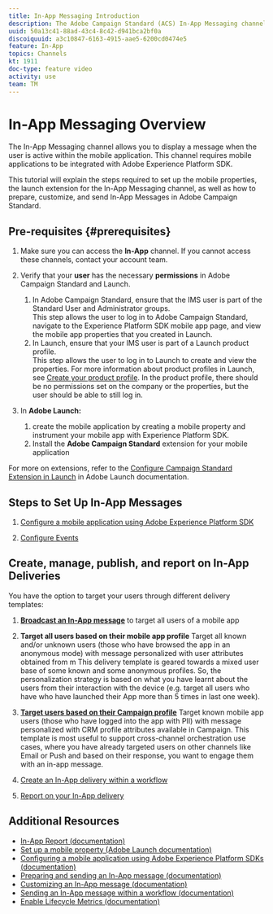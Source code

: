 ```yaml
---
title: In-App Messaging Introduction
description: The Adobe Campaign Standard (ACS) In-App Messaging channel allows you to present the user with contextually relevant In-App messages in response to a customer's real-time behavior within the mobile application.
uuid: 50a13c41-88ad-43c4-8c42-d941bca2bf0a
discoiquuid: a3c10847-6163-4915-aae5-6200cd0474e5
feature: In-App
topics: Channels
kt: 1911
doc-type: feature video
activity: use
team: TM
---
```


# In-App Messaging Overview

The In-App Messaging channel allows you to display a message when the user is active within the mobile application. This channel requires mobile applications to be integrated with Adobe Experience Platform SDK.

This tutorial will explain the steps required to set up the mobile properties, the launch extension for the In-App Messaging channel, as well as how to prepare, customize, and send In-App Messages in Adobe Campaign Standard.

## Pre-requisites {#prerequisites}

1. Make sure you can access the **In-App** channel. If you cannot access these channels, contact your account team.  
2. Verify that your **user** has the necessary **permissions** in Adobe Campaign Standard and Launch.

    1. In Adobe Campaign Standard, ensure that the IMS user is part of the Standard User and Administrator groups.  
       This step allows the user to log in to Adobe Campaign Standard, navigate to the Experience Platform SDK mobile app page, and view the mobile app properties that you created in Launch.
    2. In Launch, ensure that your IMS user is part of a Launch product profile.  
       This step allows the user to log in to Launch to create and view the properties. For more information about product profiles in Launch, see [Create your product profile](https://docs.adobelaunch.com/launch-reference/administration/user-permissions#3-create-your-product-profile). In the product profile, there should be no permissions set on the company or the properties, but the user should be able to still log in.

3. In **Adobe Launch:**

    1. create the mobile application by creating a mobile property and instrument your mobile app with Experience Platform SDK.
    2. Install the **Adobe Campaign Standard** extension for your mobile application

For more on extensions, refer to the [Configure Campaign Standard Extension in Launch](https://aep-sdks.gitbook.io/docs/using-mobile-extensions/adobe-campaign-standard) in Adobe Launch documentation.

## Steps to Set Up In-App Messages

1. [Configure a mobile application using Adobe Experience Platform SDK](/help/acs/communication-channels/mobile/configure-mobile-apps-using-aep-sdk.md)

2. [Configure Events](/help/acs/communication-channels/mobile/in-app/configure-events.md)

## Create, manage, publish, and report on In-App Deliveries

You have the option to target your users through different delivery templates:

1. [**Broadcast an In-App message**](/help/acs/communication-channels/mobile/in-app/broadcast-in-app-message.md) to target all users of a mobile app

2. **Target all users based on their mobile app profile**
Target all known and/or unknown users (those who have browsed the app in an anonymous mode) with message personalized with user attributes obtained from m This delivery template is geared towards a mixed user base of some known and some anonymous profiles. So, the personalization strategy is based on what you have learnt about the users from their interaction with the device (e.g. target all users who have who have launched their App more than 5 times in last one week).

3. [**Target users based on their Campaign profile**](/help/acs/communication-channels/mobile/in-app/target-users-based-on-campaign-profil.md)
Target known mobile app users (those who have logged into the app with PII) with message personalized with CRM profile attributes available in Campaign. This template is most useful to support cross-channel orchestration use cases, where you have already targeted users on other channels like Email or Push and based on their response, you want to engage them with an in-app message.
4. [Create an In-App delivery within a workflow](/help/acs/communication-channels/mobile/in-app/in-app-activity.md)
5. [Report on your In-App delivery](/help/acs/communication-channels/mobile/in-app/in-app-reporting.md)

## Additional Resources

* [In-App Report (documentation)](https://helpx.adobe.com/campaign/standard/reporting/using/in-app-report.html)
* [Set up a mobile property  (Adobe Launch documentation)](https://aep-sdks.gitbook.io/docs/getting-started/create-a-mobile-property)
* [Configuring a mobile application using Adobe Experience Platform SDKs (documentation)](https://helpx.adobe.com/campaign/kb/configuring-app-sdk.html)
* [Preparing and sending an In-App message (documentation)](https://helpx.adobe.com/campaign/standard/channels/using/preparing-and-sending-an-in-app-message.html)
* [Customizing an In-App message (documentation)](https://helpx.adobe.com/campaign/standard/channels/using/customizing-an-in-app-message.html)
* [Sending an In-App message within a workflow  (documentation)](https://helpx.adobe.com/campaign/standard/automating/using/in-app-delivery.html)
* [Enable Lifecycle Metrics (documentation)](https://aep-sdks.gitbook.io/docs/getting-started/initialize-the-sdk#enable-lifecycle-metrics)
